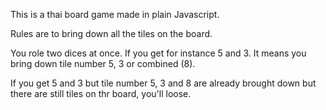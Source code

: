This is a thai board game made in plain Javascript.

Rules are to bring down all the tiles on the board.

You role two dices at once. If you get for instance
5 and 3.
It means you bring down tile number 5, 3 or combined (8).

If you get 5 and 3 but tile number 5, 3 and 8 are already brought down but there are still tiles on thr board, you'll loose.
